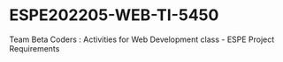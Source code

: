 # ESPE202205-WEB-TI-5450
Team Beta Coders : Activities for Web Development class - ESPE
Project Requirements
